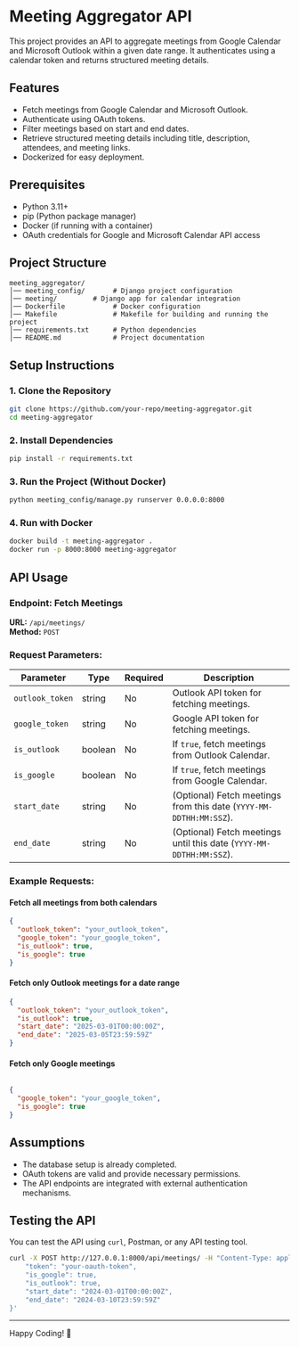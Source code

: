 # Meeting Aggregator API

This project provides an API to aggregate meetings from Google Calendar and Microsoft Outlook within a given date range. It authenticates using a calendar token and returns structured meeting details.

## Features
- Fetch meetings from Google Calendar and Microsoft Outlook.
- Authenticate using OAuth tokens.
- Filter meetings based on start and end dates.
- Retrieve structured meeting details including title, description, attendees, and meeting links.
- Dockerized for easy deployment.

## Prerequisites
- Python 3.11+
- pip (Python package manager)
- Docker (if running with a container)
- OAuth credentials for Google and Microsoft Calendar API access

## Project Structure
```
meeting_aggregator/
│── meeting_config/       # Django project configuration
│── meeting/         # Django app for calendar integration
│── Dockerfile            # Docker configuration
│── Makefile              # Makefile for building and running the project
│── requirements.txt      # Python dependencies
│── README.md             # Project documentation
```

## Setup Instructions

### 1. Clone the Repository
```sh
git clone https://github.com/your-repo/meeting-aggregator.git
cd meeting-aggregator
```

### 2. Install Dependencies
```sh
pip install -r requirements.txt
```

### 3. Run the Project (Without Docker)
```sh
python meeting_config/manage.py runserver 0.0.0.0:8000
```

### 4. Run with Docker
```sh
docker build -t meeting-aggregator .
docker run -p 8000:8000 meeting-aggregator
```

## API Usage

### Endpoint: Fetch Meetings
**URL:** `/api/meetings/`  
**Method:** `POST`  

### Request Parameters:
| Parameter       | Type    | Required | Description |
|---------------|--------|----------|-------------|
| `outlook_token` | string  | No  | Outlook API token for fetching meetings. |
| `google_token`  | string  | No  | Google API token for fetching meetings. |
| `is_outlook`    | boolean | No  | If `true`, fetch meetings from Outlook Calendar. |
| `is_google`     | boolean | No  | If `true`, fetch meetings from Google Calendar. |
| `start_date`    | string  | No  | (Optional) Fetch meetings from this date (`YYYY-MM-DDTHH:MM:SSZ`). |
| `end_date`      | string  | No  | (Optional) Fetch meetings until this date (`YYYY-MM-DDTHH:MM:SSZ`). |

### Example Requests:

#### Fetch all meetings from both calendars
```json
{
  "outlook_token": "your_outlook_token",
  "google_token": "your_google_token",
  "is_outlook": true,
  "is_google": true
}
```


#### Fetch only Outlook meetings for a date range
```json
{
  "outlook_token": "your_outlook_token",
  "is_outlook": true,
  "start_date": "2025-03-01T00:00:00Z",
  "end_date": "2025-03-05T23:59:59Z"
}
```
#### Fetch only Google meetings
```json

{
  "google_token": "your_google_token",
  "is_google": true
}
```

## Assumptions
- The database setup is already completed.
- OAuth tokens are valid and provide necessary permissions.
- The API endpoints are integrated with external authentication mechanisms.

## Testing the API
You can test the API using `curl`, Postman, or any API testing tool.

```sh
curl -X POST http://127.0.0.1:8000/api/meetings/ -H "Content-Type: application/json" -d '{
    "token": "your-oauth-token",
    "is_google": true,
    "is_outlook": true,
    "start_date": "2024-03-01T00:00:00Z",
    "end_date": "2024-03-10T23:59:59Z"
}'
```

---

Happy Coding! 🚀

